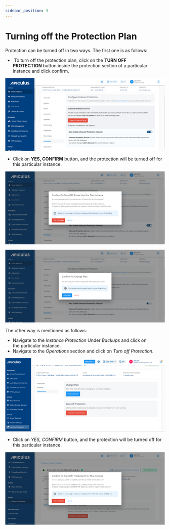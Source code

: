 ```yaml
---
sidebar_position: 5
---
```

# Turning off the Protection Plan

Protection can be turned off in two ways. The first one is as follows:

-  To turn off the protection plan, click on the **TURN OFF PROTECTION** button inside the protection section of a particular instance and click confirm.

![Turning off the Protection Plan](img/TurningofftheProtectionPlan1.png)

- Click on **YES, CONFIRM** button, and the protection will be turned off for this particular instance.

![Turning off the Protection Plan](img/TurningofftheProtectionPlan2.png)

![Turning off the Protection Plan](img/TurningofftheProtectionPlan3.png)

The other way is mentioned as follows:

- Navigate to the _Instance Protection_ Under _Backups_ and click on the particular instance.
- Navigate to the _Operations_ section and click on _Turn off_ _Protection_.

![Turning off the Protection Plan](img/TurningofftheProtectionPlan4.png)

- Click on _YES, CONFIRM_ button, and the protection will be turned off for this particular instance.

![Turning off the Protection Plan](img/TurningofftheProtectionPlan5.png)